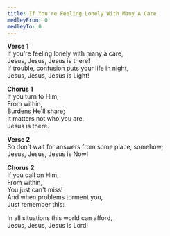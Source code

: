 ```yaml
---
title: If You're Feeling Lonely With Many A Care
medleyFrom: 0
medleyTo: 0
---
```


**Verse 1**  
If you're feeling lonely with many a care,  
Jesus, Jesus, Jesus is there!  
If trouble, confusion puts your life in night,  
Jesus, Jesus, Jesus is Light!  
  
**Chorus 1**  
If you turn to Him,  
From within,  
Burdens He'll share;  
It matters not who you are,  
Jesus is there.  
  
**Verse 2**  
So don't wait for answers from some place, somehow;  
Jesus, Jesus, Jesus is Now!  
  
**Chorus 2**  
If you call on Him,  
From within,  
You just can't miss!  
And when problems torment you,  
Just remember this:  
  
In all situations this world can afford,  
Jesus, Jesus, Jesus is Lord!  
